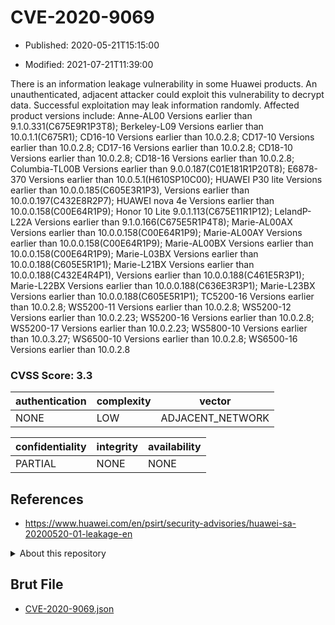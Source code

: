 # CVE-2020-9069

- Published: 2020-05-21T15:15:00

- Modified: 2021-07-21T11:39:00

There is an information leakage vulnerability in some Huawei products. An unauthenticated, adjacent attacker could exploit this vulnerability to decrypt data. Successful exploitation may leak information randomly. Affected product versions include: Anne-AL00 Versions earlier than 9.1.0.331(C675E9R1P3T8); Berkeley-L09 Versions earlier than 10.0.1.1(C675R1); CD16-10 Versions earlier than 10.0.2.8; CD17-10 Versions earlier than 10.0.2.8; CD17-16 Versions earlier than 10.0.2.8; CD18-10 Versions earlier than 10.0.2.8; CD18-16 Versions earlier than 10.0.2.8; Columbia-TL00B Versions earlier than 9.0.0.187(C01E181R1P20T8); E6878-370 Versions earlier than 10.0.5.1(H610SP10C00); HUAWEI P30 lite Versions earlier than 10.0.0.185(C605E3R1P3), Versions earlier than 10.0.0.197(C432E8R2P7); HUAWEI nova 4e Versions earlier than 10.0.0.158(C00E64R1P9); Honor 10 Lite 9.0.1.113(C675E11R1P12); LelandP-L22A Versions earlier than 9.1.0.166(C675E5R1P4T8); Marie-AL00AX Versions earlier than 10.0.0.158(C00E64R1P9); Marie-AL00AY Versions earlier than 10.0.0.158(C00E64R1P9); Marie-AL00BX Versions earlier than 10.0.0.158(C00E64R1P9); Marie-L03BX Versions earlier than 10.0.0.188(C605E5R1P1); Marie-L21BX Versions earlier than 10.0.0.188(C432E4R4P1), Versions earlier than 10.0.0.188(C461E5R3P1); Marie-L22BX Versions earlier than 10.0.0.188(C636E3R3P1); Marie-L23BX Versions earlier than 10.0.0.188(C605E5R1P1); TC5200-16 Versions earlier than 10.0.2.8; WS5200-11 Versions earlier than 10.0.2.8; WS5200-12 Versions earlier than 10.0.2.23; WS5200-16 Versions earlier than 10.0.2.8; WS5200-17 Versions earlier than 10.0.2.23; WS5800-10 Versions earlier than 10.0.3.27; WS6500-10 Versions earlier than 10.0.2.8; WS6500-16 Versions earlier than 10.0.2.8

### CVSS Score: **3.3**

| authentication | complexity | vector |
| --- | --- | --- |
| NONE | LOW | ADJACENT_NETWORK |

| confidentiality | integrity | availability |
| --- | --- | --- |
| PARTIAL | NONE | NONE |

## References

* https://www.huawei.com/en/psirt/security-advisories/huawei-sa-20200520-01-leakage-en

<details>
<summary>About this repository</summary> 

  This repository is part of the project [Live Hack CVE](https://github.com/Live-Hack-CVE). Main website can be found [www.live-hack.org](https://www.live-hack.org) 
  
  Made by [Sn0wAlice](https://github.com/Sn0wAlice) for the people that care about security and need to have a feed of the latest CVEs. Hope you enjoy it, don't forget to star the repo and follow me on [Twitter](https://twitter.com/Sn0wAlice) and [Github](https://github.com/Sn0wAlice). And that is my [personnal website](https://www.alice-snow.me/)

  - [Home Page](https://github.com/Live-Hack-CVE)
  - [Framework](https://github.com/Live-Hack-CVE/cve-framework)
  - [CVE database](https://github.com/Live-Hack-CVE/full_database)
  - [Changelog](https://github.com/Live-Hack-CVE/Changelog)
</details>

## Brut File

* [CVE-2020-9069.json](https://raw.githubusercontent.com/Live-Hack-CVE/full_database/main/cves/2020/CVE-2020-9069.json)

